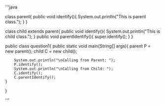 '''java

class parent{
    public void identify(){
        System.out.println("This is parent class.");
    }
}

class child extends parent{
    public void identify(){
        System.out.println("This is child class.");
    }
    public void parentIdentify(){
        super.identify();
    }
}

public class question1{
    public static void main(String[] args){
        parent P = new parent();
        child C = new child();

        System.out.println("\nCalling from Parent: ");
        P.identify();
        System.out.println("\nCalling from Child: ");
        C.identify();
        C.parentIdentify();
    }
}

'''
